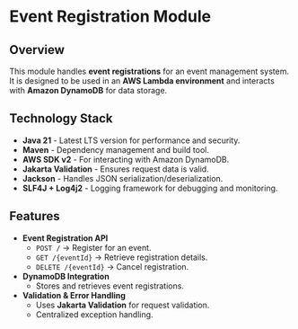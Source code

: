 # Event Registration Module

## Overview
This module handles **event registrations** for an event management system.  
It is designed to be used in an **AWS Lambda environment** and interacts with **Amazon DynamoDB** for data storage.

## Technology Stack
- **Java 21** - Latest LTS version for performance and security.  
- **Maven** - Dependency management and build tool.  
- **AWS SDK v2** - For interacting with Amazon DynamoDB.  
- **Jakarta Validation** - Ensures request data is valid.  
- **Jackson** - Handles JSON serialization/deserialization.  
- **SLF4J + Log4j2** - Logging framework for debugging and monitoring.  

## Features
- **Event Registration API**  
  - `POST /` → Register for an event.  
  - `GET /{eventId}` → Retrieve registration details.  
  - `DELETE /{eventId}` → Cancel registration.  
- **DynamoDB Integration**  
  - Stores and retrieves event registrations.  
- **Validation & Error Handling**  
  - Uses **Jakarta Validation** for request validation.  
  - Centralized exception handling.  

